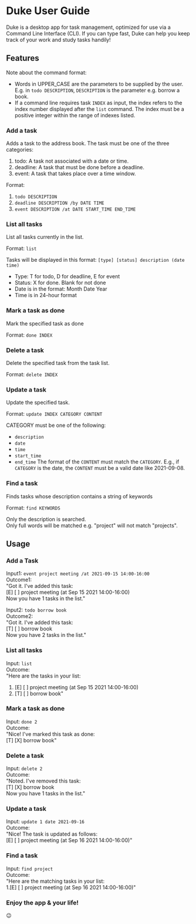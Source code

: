 # Duke User Guide

Duke is a desktop app for task management, optimized for use via a Command Line Interface (CLI). If you can type fast, Duke can help you keep track of your work and study tasks handily!

## Features 

Note about the command format: 
- Words in UPPER_CASE are the parameters to be supplied by the user. E.g. in `todo DESCRIPTION`, `DESCRIPTION` is the parameter e.g. borrow a book.
- If a command line requires task `INDEX` as input, the index refers to the index number displayed after the `list` command. The index must be a positive integer within the range of indexes listed.

### Add a task

Adds a task to the address book. The task must be one of the three categories:
1. todo: A task not associated with a date or time.
2. deadline: A task that must be done before a deadline.
3. event: A task that takes place over a time window.

Format:
1. `todo DESCRIPTION`
2. `deadline DESCRIPTION /by DATE TIME`
3. `event DESCRIPTION /at DATE START_TIME END_TIME`

### List all tasks

List all tasks currently in the list.

Format: `list`

Tasks will be displayed in this format: `[type] [status] description (date time)`
- Type: T for todo, D for deadline, E for event
- Status: X for done. Blank for not done
- Date is in the format: Month Date Year
- Time is in 24-hour format

### Mark a task as done

Mark the specified task as done
 
Format: `done INDEX`

### Delete a task

Delete the specified task from the task list.
 
Format: `delete INDEX`

### Update a task

Update the specified task.

Format: `update INDEX CATEGORY CONTENT`

CATEGORY must be one of the following:
- `description`
- `date`
- `time`
- `start_time`
- `end_time`
The format of the `CONTENT` must match the `CATEGORY`. E.g., if `CATEGORY` is the date, the `CONTENT` must be a valid date like 2021-09-08.

### Find a task

Finds tasks whose description contains a string of keywords

Format: `find KEYWORDS`

Only the description is searched.<br/>
Only full words will be matched e.g. "project" will not match "projects".

## Usage

### Add a Task

Input1: `event project meeting /at 2021-09-15 14:00-16:00`<br/>
Outcome1: <br/>
"Got it. I've added this task: <br/>
\[E\] \[ \] project meeting (at Sep 15 2021 14:00-16:00) <br/>
Now you have 1 tasks in the list."

Input2: `todo borrow book`<br/>
Outcome2: <br/>
"Got it. I've added this task: <br/>
\[T\] \[ \] borrow book <br/>
Now you have 2 tasks in the list."

### List all tasks

Input: `list`<br/>
Outcome:<br/>
"Here are the tasks in your list: <br/>
1. \[E\] \[ \] project meeting (at Sep 15 2021 14:00-16:00)<br/>
2. \[T\] \[ \] borrow book"

### Mark a task as done

Input: `done 2`<br/>
Outcome:<br/>
"Nice! I've marked this task as done: <br/>
\[T\] \[X\] borrow book"

### Delete a task

Input: `delete 2`<br/>
Outcome: <br/>
"Noted. I've removed this task: <br/>
\[T\] \[X\] borrow book <br/>
Now you have 1 tasks in the list."

### Update a task
Input: `update 1 date 2021-09-16`<br/>
Outcome:<br/>
"Nice! The task is updated as follows: <br/>
\[E\] \[ \] project meeting (at Sep 16 2021 14:00-16:00)"

### Find a task
Input: `find project`<br/>
Outcome:<br/>
"Here are the matching tasks in your list: <br/>
1.\[E\] \[ \] project meeting (at Sep 16 2021 14:00-16:00)"

### Enjoy the app & your life! 
:wink:
